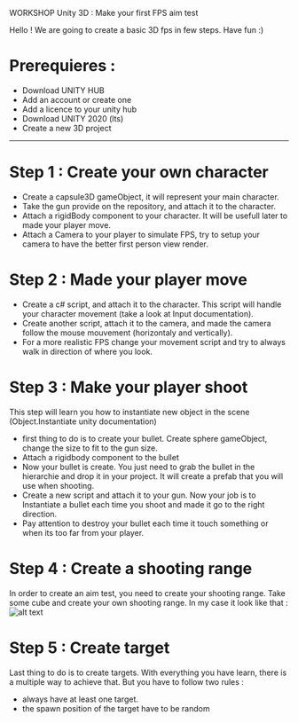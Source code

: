 WORKSHOP Unity 3D : Make your first FPS aim test

Hello ! 
We are going to create a basic 3D fps in few steps.
Have fun :)

# Prerequieres :
* Download UNITY HUB
* Add an account or create one
* Add a licence to your unity hub
* Download UNITY 2020 (lts)
* Create a new 3D project

___________________________________

# Step 1 : Create your own character

* Create a capsule3D gameObject, it will represent your main character.
* Take the gun provide on the repository, and attach it to the character.
* Attach a rigidBody component to your character. It will be usefull later to made your player move.
* Attach a Camera to your player to simulate FPS, try to setup your camera to have the better first person view render.

# Step 2 : Made your player move

* Create a c# script, and attach it to the character. This script will handle your character movement (take a look at Input documentation).
* Create another script, attach it to the camera, and made the camera follow the mouse mouvement (horizontaly and vertically).
* For a more realistic FPS change your movement script and try to always walk in direction of where you look.

# Step 3 : Make your player shoot

This step will learn you how to instantiate new object in the scene (Object.Instantiate unity documentation) 

* first thing to do is to create your bullet. Create sphere gameObject, change the size to fit to the gun size.
* Attach a rigidbody component to the bullet
* Now your bullet is create. You just need to grab the bullet in the hierarchie and drop it in your project. It will create a prefab that you will use when shooting.
* Create a new script and attach it to your gun. Now your job is to Instantiate a bullet each time you shoot and made it go to the right direction.
* Pay attention to destroy your bullet each time it touch something or when its too far from your player.

# Step 4 : Create a shooting range

In order to create an aim test, you need to create your shooting range. Take some cube and create your own shooting range. In my case it look like that :
![alt text](https://github.com/tomasit/Workshop_Unity3D/blob/master/RdmeImg/shootingRange.png)

# Step 5 : Create target

Last thing to do is to create targets. With everything you have learn, there is a multiple way to achieve that. But you have to follow two rules :
- always have at least one target.
- the spawn position of the target have to be random


